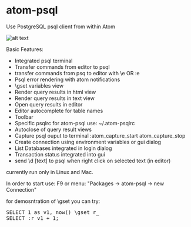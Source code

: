 # atom-psql
Use PostgreSQL psql client from within Atom


![alt text](https://raw.githubusercontent.com/maisk/atom-psql/master/doc/atom-psql.png "screenshot")



Basic Features:
 * Integrated psql terminal
 * Transfer commands from editor to psql  
 * transfer commands from psq to editor with \e OR :e
 * Psql error rendering with atom notifications
 * \gset variables view
 * Render query results in html view
 * Render query results in text view
 * Open query results in editor
 * Editor autocomplete for table names 
 * Toolbar 
 * Specific psqlrc for atom-psql  use: ~/.atom-psqlrc
 * Autoclose of query result views
 * Capture psql ouput to terminal :atom_capture_start atom_capture_stop
 * Create connection using environment variables or gui dialog
 * List Databases integrated in login dialog 
 * Transaction status integrated into gui
 * send \d [text] to psql when right click on selected text (in editor) 
 

currently run only in Linux and Mac.

In order to start use: F9 or menu: "Packages -> atom-psql -> new Connection"  
 

for demosntration of \gset you can try:
<pre>
SELECT 1 as v1, now() \gset r_
SELECT :r_v1 + 1;
</pre>

